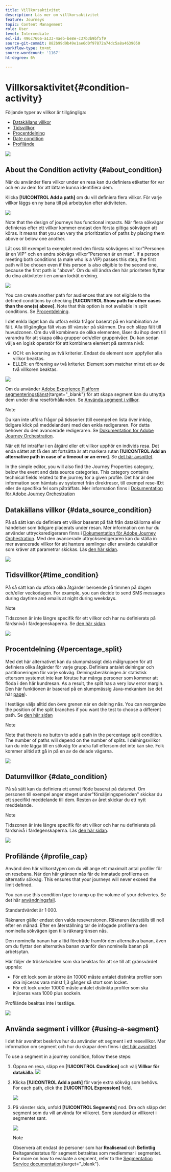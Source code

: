 ```yaml
---
title: Villkorsaktivitet
description: Läs mer om villkorsaktivitet
feature: Journeys
topic: Content Management
role: User
level: Intermediate
exl-id: 496c7666-a133-4aeb-be8e-c37b3b9bf5f9
source-git-commit: 882b99d9b49e1ae6d0f97872a74dc5a8a4639050
workflow-type: tm+mt
source-wordcount: '1167'
ht-degree: 6%

---
```


# Villkorsaktivitet{#condition-activity}

Följande typer av villkor är tillgängliga:

* [Datakällans villkor](#data_source_condition)
* [Tidsvillkor](#time_condition)
* [Procentdelning](#percentage_split)
* [Date condition](#date_condition)
* [Profilände](#profile_cap)

![](assets/journey49.png)

## About the Condition activity {#about_condition}

När du använder flera villkor under en resa kan du definiera etiketter för var och en av dem för att lättare kunna identifiera dem.

Klicka **[!UICONTROL Add a path]** om du vill definiera flera villkor. För varje villkor läggs en ny bana till på arbetsytan efter aktiviteten.

![](assets/journey47.png)

Note that the design of journeys has functional impacts. När flera sökvägar definieras efter ett villkor kommer endast den första giltiga sökvägen att köras. It means that you can vary the prioritization of paths by placing them above or below one another.

Låt oss till exempel ta exemplet med den första sökvägens villkor&quot;Personen är en VIP&quot; och en andra sökvägs villkor&quot;Personen är en man&quot;. If a person meeting both conditions (a male who is a VIP) passes this step, the first path will be chosen even if this person is also eligible to the second one, because the first path is &quot;above&quot;. Om du vill ändra den här prioriteten flyttar du dina aktiviteter i en annan lodrät ordning.

![](assets/journey48.png)

You can create another path for audiences that are not eligible to the defined conditions by checking **[!UICONTROL Show path for other cases than the one(s) above]**. Note that this option is not available in split conditions. Se [Procentdelning](#percentage_split).

I det enkla läget kan du utföra enkla frågor baserat på en kombination av fält. Alla tillgängliga fält visas till vänster på skärmen. Dra och släpp fält till huvudzonen. Om du vill kombinera de olika elementen, låser du ihop dem till varandra för att skapa olika grupper och/eller gruppnivåer. Du kan sedan välja en logisk operatör för att kombinera element på samma nivå:

* OCH: en korsning av två kriterier. Endast de element som uppfyller alla villkor beaktas.
* ELLER: en förening av två kriterier. Element som matchar minst ett av de två villkoren beaktas.

![](assets/journey64.png)

Om du använder [Adobe Experience Platform segmenteringstjänst](https://experienceleague.adobe.com/docs/experience-platform/segmentation/home.html){target=&quot;_blank&quot;} för att skapa segment kan du utnyttja dem under dina reseförhållanden. Se [Använda segment i villkor](../building-journeys/condition-activity.md#using-a-segment).


>[!NOTE]
>
>Du kan inte utföra frågor på tidsserier (till exempel en lista över inköp, tidigare klick på meddelanden) med den enkla redigeraren. För detta behöver du den avancerade redigeraren. Se [Dokumentation för Adobe Journey Orchestration](expression/expressionadvanced.md).

När ett fel inträffar i en åtgärd eller ett villkor upphör en individs resa. Det enda sättet att få den att fortsätta är att markera rutan **[!UICONTROL Add an alternative path in case of a timeout or an error]**. Se [det här avsnittet](../building-journeys/using-the-journey-designer.md#paths).

In the simple editor, you will also find the Journey Properties category, below the event and data source categories. This category contains technical fields related to the journey for a given profile. Det här är den information som hämtats av systemet från direktresor, till exempel rese-ID:t eller de specifika fel som påträffats. Mer information finns i [Dokumentation för Adobe Journey Orchestration](expression/journey-properties.md)

## Datakällans villkor {#data_source_condition}

På så sätt kan du definiera ett villkor baserat på fält från datakällorna eller händelser som tidigare placerats under resan. Mer information om hur du använder uttrycksredigeraren finns i [Dokumentation för Adobe Journey Orchestration](expression/expressionadvanced.md). Med den avancerade uttrycksredigeraren kan du ställa in mer avancerade villkor för att hantera samlingar eller använda datakällor som kräver att parametrar skickas. Läs [den här sidan](../datasource/external-data-sources.md).

![](assets/journey50.png)

## Tidsvillkor{#time_condition}

På så sätt kan du utföra olika åtgärder beroende på timmen på dagen och/eller veckodagen. For example, you can decide to send SMS messages during daytime and emails at night during weekdays.

>[!NOTE]
>
>Tidszonen är inte längre specifik för ett villkor och har nu definierats på färdsnivå i färdegenskaperna. Se [den här sidan](../building-journeys/timezone-management.md).

![](assets/journey51.png)

## Procentdelning {#percentage_split}

Med det här alternativet kan du slumpmässigt dela målgruppen för att definiera olika åtgärder för varje grupp. Definiera antalet delningar och partitioneringen för varje sökväg. Delningsberäkningen är statistisk eftersom systemet inte kan förutse hur många personer som kommer att flöda i den här kundresan. As a result, the split has a very low error margin. Den här funktionen är baserad på en slumpmässig Java-mekanism (se det här [page](https://docs.oracle.com/javase/7/docs/api/java/util/Random.html)).

I testläge väljs alltid den övre grenen när en delning nås. You can reorganize the position of the split branches if you want the test to choose a different path. Se [den här sidan](../building-journeys/testing-the-journey.md)

>[!NOTE]
>
>Note that there is no button to add a path in the percentage split condition. The number of paths will depend on the number of splits. I delningsvillkor kan du inte lägga till en sökväg för andra fall eftersom det inte kan ske. Folk kommer alltid att gå in på en av de delade vägarna.

![](assets/journey52.png)

## Datumvillkor {#date_condition}

På så sätt kan du definiera ett annat flöde baserat på datumet. Om personen till exempel anger steget under&quot;försäljningsperioden&quot; skickar du ett specifikt meddelande till dem. Resten av året skickar du ett nytt meddelande.

>[!NOTE]
>
>Tidszonen är inte längre specifik för ett villkor och har nu definierats på färdsnivå i färdegenskaperna. Läs [den här sidan](../building-journeys/timezone-management.md).

![](assets/journey53.png)

## Profilände {#profile_cap}

Använd den här villkorstypen om du vill ange ett maximalt antal profiler för en resebana. När den här gränsen nås får de inmatade profilerna en alternativ sökväg. This ensures that your journeys will never exceed the limit defined.

You can use this condition type to ramp up the volume of your deliveries. Se det här [användningsfall](ramp-up-deliveries-uc.md).

Standardvärdet är 1 000.

Räknaren gäller endast den valda reseversionen. Räknaren återställs till noll efter en månad. Efter en återställning tar de infogade profilerna den nominella sökvägen igen tills räknargränsen nås.

Den nominella banan har alltid företräde framför den alternativa banan, även om du flyttar den alternativa banan ovanför den nominella banan på arbetsytan.

Här följer de tröskelvärden som ska beaktas för att se till att gränsvärdet uppnås:

* För ett lock som är större än 10000 måste antalet distinkta profiler som ska injiceras vara minst 1,3 gånger så stort som locket.
* För ett lock under 10000 måste antalet distinkta profiler som ska injiceras vara 1000 plus sockeln.

Profilände beaktas inte i testläge.

![](assets/profile-cap-condition.png)

## Använda segment i villkor {#using-a-segment}

I det här avsnittet beskrivs hur du använder ett segment i ett resevillkor. Mer information om segment och hur du skapar dem finns i [det här avsnittet](../segment/about-segments.md).

To use a segment in a journey condition, follow these steps:

1. Öppna en resa, släpp en **[!UICONTROL Condition]** och välj **Villkor för datakälla**.
   ![](assets/journey47.png)

1. Klicka **[!UICONTROL Add a path]** för varje extra sökväg som behövs. For each path, click the **[!UICONTROL Expression]** field.

   ![](assets/segment3.png)

1. På vänster sida, unfold **[!UICONTROL Segments]** nod. Dra och släpp det segment som du vill använda för villkoret. Som standard är villkoret i segmentet sant.

   ![](assets/segment4.png)

   >[!NOTE]
   >
   >Observera att endast de personer som har **Realiserad** och **Befintlig** Deltagandestatus för segment betraktas som medlemmar i segmentet. For more on how to evaluate a segment, refer to the [Segmentation Service documentation](https://experienceleague.adobe.com/docs/experience-platform/segmentation/tutorials/evaluate-a-segment.html#interpret-segment-results){target=&quot;_blank&quot;}.
